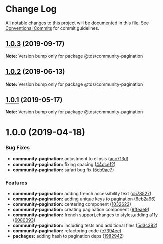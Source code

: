 # Change Log

All notable changes to this project will be documented in this file.
See [Conventional Commits](https://conventionalcommits.org) for commit guidelines.

## [1.0.3](https://github.com/telus/tds-community/compare/@tds/community-pagination@1.0.2...@tds/community-pagination@1.0.3) (2019-09-17)

**Note:** Version bump only for package @tds/community-pagination





## [1.0.2](https://github.com/telus/tds-community/compare/@tds/community-pagination@1.0.1...@tds/community-pagination@1.0.2) (2019-06-13)

**Note:** Version bump only for package @tds/community-pagination





## [1.0.1](https://github.com/telus/tds-community/compare/@tds/community-pagination@1.0.0...@tds/community-pagination@1.0.1) (2019-05-17)

**Note:** Version bump only for package @tds/community-pagination





# 1.0.0 (2019-04-18)


### Bug Fixes

* **community-pagination:** adjustment to elipsis ([acc713d](https://github.com/telus/tds-community/commit/acc713d))
* **community-pagination:** fixing spacing ([44dcef2](https://github.com/telus/tds-community/commit/44dcef2))
* **community-pagination:** safari bug fix ([5cb9ae7](https://github.com/telus/tds-community/commit/5cb9ae7))


### Features

* **community-pagination:** adding french accessibility text ([c578527](https://github.com/telus/tds-community/commit/c578527))
* **community-pagination:** adding unique keys to pagination ([6eb2a96](https://github.com/telus/tds-community/commit/6eb2a96))
* **community-pagination:** centering component ([1032622](https://github.com/telus/tds-community/commit/1032622))
* **community-pagination:** creating pagination component ([9ffeae9](https://github.com/telus/tds-community/commit/9ffeae9))
* **community-pagination:** french support,changes to styles,adding a11y ([6080093](https://github.com/telus/tds-community/commit/6080093))
* **community-pagination:** including tests and additional files ([5d3c382](https://github.com/telus/tds-community/commit/5d3c382))
* **community-pagination:** refactoring code ([e7394ee](https://github.com/telus/tds-community/commit/e7394ee))
* **packages:** adding hash to pagination deps ([1982942](https://github.com/telus/tds-community/commit/1982942))
